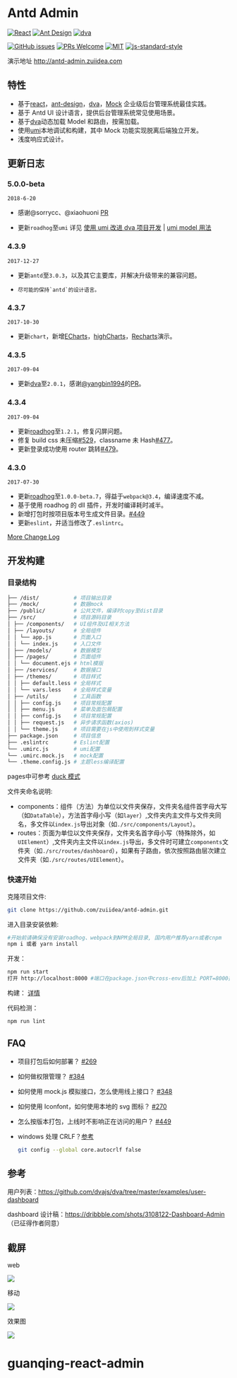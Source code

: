 # Antd Admin

[![React](https://img.shields.io/badge/react-^16.2.0-brightgreen.svg?style=flat-square)](https://github.com/facebook/react)
[![Ant Design](https://img.shields.io/badge/ant--design-^3.0.3-yellowgreen.svg?style=flat-square)](https://github.com/ant-design/ant-design)
[![dva](https://img.shields.io/badge/dva-^2.1.0-orange.svg?style=flat-square)](https://github.com/dvajs/dva)

[![GitHub issues](https://img.shields.io/github/issues/zuiidea/antd-admin.svg?style=flat-square)](https://github.com/zuiidea/antd-admin)
[![PRs Welcome](https://img.shields.io/badge/PRs-welcome-brightgreen.svg?style=flat-square)](https://github.com/zuiidea/antd-admin/pulls)
[![MIT](https://img.shields.io/dub/l/vibe-d.svg?style=flat-square)](http://opensource.org/licenses/MIT)
[![js-standard-style](https://img.shields.io/badge/code%20style-standard-brightgreen.svg)](http://standardjs.com)

演示地址 <http://antd-admin.zuiidea.com>

## 特性

* 基于[react](https://github.com/facebook/react)，[ant-design](https://github.com/ant-design/ant-design)，[dva](https://github.com/dvajs/dva)，[Mock](https://github.com/nuysoft/Mock) 企业级后台管理系统最佳实践。
* 基于 Antd UI 设计语言，提供后台管理系统常见使用场景。
* 基于[dva](https://github.com/dvajs/dva)动态加载 Model 和路由，按需加载。
* 使用[umi](https://github.com/umijs/umi)本地调试和构建，其中 Mock 功能实现脱离后端独立开发。
* 浅度响应式设计。

## 更新日志

### 5.0.0-beta

`2018-6-20`

   * 感谢@sorrycc、@xiaohuoni [PR](https://github.com/zuiidea/antd-admin/pull/770)
   
   *   更新`roadhog`至`umi` 
   详见 [使用 umi 改进 dva 项目开发](https://github.com/sorrycc/blog/issues/66#issuecomment-408596579) | [umi model 用法](https://github.com/umijs/umi/issues/171)

### 4.3.9

`2017-12-27`

* 更新`antd`至`3.0.3`，以及其它主要库，并解决升级带来的兼容问题。
*     尽可能的保持`antd`的设计语言。

### 4.3.7

`2017-10-30`

* 更新`chart`，新增[ECharts](https://github.com/ecomfe/echarts)，[highCharts](https://github.com/highcharts/highcharts)，[Recharts](https://github.com/recharts/recharts)演示。

### 4.3.5

`2017-09-04`

* 更新[dva](https://github.com/dvajs/dva)至`2.0.1`，感谢[@yangbin1994](https://github.com/yangbin1994)的[PR](https://github.com/zuiidea/antd-admin/pull/567)。

### 4.3.4

`2017-09-04`

* 更新[roadhog](https://github.com/sorrycc/roadhog)至`1.2.1`，修复闪屏问题。
* 修复 build css 未压缩[#529](https://github.com/zuiidea/antd-admin/issues/529)，classname 未 Hash[#477](https://github.com/zuiidea/antd-admin/issues/477)。
* 更新登录成功使用 router 跳转[#479](https://github.com/zuiidea/antd-admin/issues/479)。

### 4.3.0

`2017-07-30`

* 更新[roadhog](https://github.com/sorrycc/roadhog)至`1.0.0-beta.7`，得益于`webpack@3.4`，编译速度不减。
* 基于使用 roadhog 的 dll 插件，开发时编译耗时减半。
* 新增打包时按项目版本号生成文件目录。[#449](https://github.com/zuiidea/antd-admin/issues/449)
* 更新`eslint`，并适当修改了`.eslintrc`。

[More Change Log](https://github.com/zuiidea/antd-admin/wiki/Change-Log)

## 开发构建

### 目录结构 

```bash
├── /dist/           # 项目输出目录
├── /mock/           # 数据mock
├── /public/         # 公共文件，编译时copy至dist目录
├── /src/            # 项目源码目录
│ ├── /components/   # UI组件及UI相关方法
│ ├── /layouts/      # 全局组件
│ │ └── app.js       # 页面入口
│ │ └── index.js     # 入口文件
│ ├── /models/       # 数据模型
│ ├── /pages/        # 页面组件
│ │ └── document.ejs # html模版
│ ├── /services/     # 数据接口
│ ├── /themes/       # 项目样式
│ │ ├── default.less # 全局样式
│ │ └── vars.less    # 全局样式变量
│ ├── /utils/        # 工具函数
│ │ ├── config.js    # 项目常规配置
│ │ ├── menu.js      # 菜单及面包屑配置
│ │ ├── config.js    # 项目常规配置
│ │ ├── request.js   # 异步请求函数(axios)
│ │ └── theme.js     # 项目需要在js中使用到样式变量
├── package.json     # 项目信息
├── .eslintrc        # Eslint配置
└── .umirc.js        # umi配置
└── .umirc.mock.js   # mock配置
└── .theme.config.js # 主题less编译配置
```
pages中可参考 [duck 模式](https://medium.freecodecamp.org/scaling-your-redux-app-with-ducks-6115955638be)

文件夹命名说明:

* components：组件（方法）为单位以文件夹保存，文件夹名组件首字母大写（如`DataTable`），方法首字母小写（如`layer`）,文件夹内主文件与文件夹同名，多文件以`index.js`导出对象（如`./src/components/Layout`）。
* routes：页面为单位以文件夹保存，文件夹名首字母小写（特殊除外，如`UIElement`）,文件夹内主文件以`index.js`导出，多文件时可建立`components`文件夹（如`./src/routes/dashboard`），如果有子路由，依次按照路由层次建立文件夹（如`./src/routes/UIElement`）。

### 快速开始

克隆项目文件:

```bash
git clone https://github.com/zuiidea/antd-admin.git
```

进入目录安装依赖:

```bash
#开始前请确保没有安装roadhog、webpack到NPM全局目录, 国内用户推荐yarn或者cnpm
npm i 或者 yarn install
```

开发：

```bash
npm run start
打开 http://localhost:8000 #端口在package.json中cross-env后加上 PORT=8000指定
```

构建：
[详情](https://github.com/zuiidea/antd-admin/issues/269)

代码检测：

```bash
npm run lint
```

## FAQ

* 项目打包后如何部署？ [#269](https://github.com/zuiidea/antd-admin/issues/269)
* 如何做权限管理？ [#384](https://github.com/zuiidea/antd-admin/issues/384)
* 如何使用 mock.js 模拟接口，怎么使用线上接口？ [#348](https://github.com/zuiidea/antd-admin/issues/348)
* 如何使用 Iconfont，如何使用本地的 svg 图标？ [#270](https://github.com/zuiidea/antd-admin/issues/270)
* 怎么按版本打包，上线时不影响正在访问的用户？ [#449](https://github.com/zuiidea/antd-admin/issues/449)
* windows 处理 CRLF？[参考](http://blog.csdn.net/lysc_forever/article/details/42835203)

  ```bash
  git config --global core.autocrlf false
  ```

## 参考

用户列表：<https://github.com/dvajs/dva/tree/master/examples/user-dashboard>

dashboard 设计稿：<https://dribbble.com/shots/3108122-Dashboard-Admin> （已征得作者同意）

## 截屏

web

![](https://user-images.githubusercontent.com/8142164/43032162-37db46e2-8ce3-11e8-9c7e-73a773bc0545.gif)

移动

![](https://user-images.githubusercontent.com/8142164/43032163-3a1f2838-8ce3-11e8-89c5-8e1ae077d34a.gif)

效果图

![](https://user-images.githubusercontent.com/8142164/43032165-5d151bae-8ce3-11e8-9bfd-8a121620ea78.jpg)
# guanqing-react-admin

